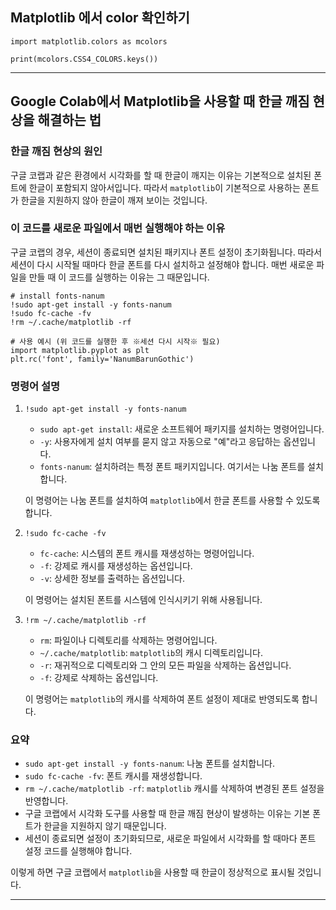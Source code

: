 ## Matplotlib 에서 color 확인하기
```
import matplotlib.colors as mcolors

print(mcolors.CSS4_COLORS.keys())
```

---

## Google Colab에서 Matplotlib을 사용할 때 한글 깨짐 현상을 해결하는 법

### 한글 깨짐 현상의 원인

구글 코랩과 같은 환경에서 시각화를 할 때 한글이 깨지는 이유는 기본적으로 설치된 폰트에 한글이 포함되지 않아서입니다. 따라서 `matplotlib`이 기본적으로 사용하는 폰트가 한글을 지원하지 않아 한글이 깨져 보이는 것입니다.

### 이 코드를 새로운 파일에서 매번 실행해야 하는 이유

구글 코랩의 경우, 세션이 종료되면 설치된 패키지나 폰트 설정이 초기화됩니다. 따라서 세션이 다시 시작될 때마다 한글 폰트를 다시 설치하고 설정해야 합니다. 매번 새로운 파일을 만들 때 이 코드를 실행하는 이유는 그 때문입니다.

```
# install fonts-nanum
!sudo apt-get install -y fonts-nanum
!sudo fc-cache -fv
!rm ~/.cache/matplotlib -rf

# 사용 예시 (위 코드를 실행한 후 ※세션 다시 시작※ 필요)
import matplotlib.pyplot as plt
plt.rc('font', family='NanumBarunGothic')
```
### 명령어 설명

1. `!sudo apt-get install -y fonts-nanum`
    - `sudo apt-get install`: 새로운 소프트웨어 패키지를 설치하는 명령어입니다.
    - `-y`: 사용자에게 설치 여부를 묻지 않고 자동으로 "예"라고 응답하는 옵션입니다.
    - `fonts-nanum`: 설치하려는 특정 폰트 패키지입니다. 여기서는 나눔 폰트를 설치합니다.
    
    이 명령어는 나눔 폰트를 설치하여 `matplotlib`에서 한글 폰트를 사용할 수 있도록 합니다.

2. `!sudo fc-cache -fv`
    - `fc-cache`: 시스템의 폰트 캐시를 재생성하는 명령어입니다.
    - `-f`: 강제로 캐시를 재생성하는 옵션입니다.
    - `-v`: 상세한 정보를 출력하는 옵션입니다.
    
    이 명령어는 설치된 폰트를 시스템에 인식시키기 위해 사용됩니다.

3. `!rm ~/.cache/matplotlib -rf`
    - `rm`: 파일이나 디렉토리를 삭제하는 명령어입니다.
    - `~/.cache/matplotlib`: `matplotlib`의 캐시 디렉토리입니다.
    - `-r`: 재귀적으로 디렉토리와 그 안의 모든 파일을 삭제하는 옵션입니다.
    - `-f`: 강제로 삭제하는 옵션입니다.
    
    이 명령어는 `matplotlib`의 캐시를 삭제하여 폰트 설정이 제대로 반영되도록 합니다.

### 요약

- `sudo apt-get install -y fonts-nanum`: 나눔 폰트를 설치합니다.
- `sudo fc-cache -fv`: 폰트 캐시를 재생성합니다.
- `rm ~/.cache/matplotlib -rf`: `matplotlib` 캐시를 삭제하여 변경된 폰트 설정을 반영합니다.
- 구글 코랩에서 시각화 도구를 사용할 때 한글 깨짐 현상이 발생하는 이유는 기본 폰트가 한글을 지원하지 않기 때문입니다.
- 세션이 종료되면 설정이 초기화되므로, 새로운 파일에서 시각화를 할 때마다 폰트 설정 코드를 실행해야 합니다.

이렇게 하면 구글 코랩에서 `matplotlib`을 사용할 때 한글이 정상적으로 표시될 것입니다.

---
